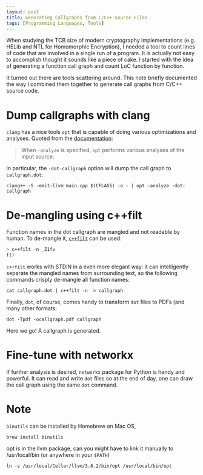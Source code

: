 ```yaml
---
layout: post
title: Generating Callgraphs from C/C++ Source Files
tags: [Programming Languages, Tools]
---
```


When studying the TCB size of modern cryptography implementations (e.g. HELib
and NTL for Homomorphic Encryption), I needed a tool to count lines of code that
are involved in a single run of a program.
It is actually not easy to accomplish thought it sounds like
a piece of cake.
I started with the idea of generating a function call graph and count LoC
function by function.

It turned out there are tools scattering around. This note briefly documented
the way I combined them together to generate call graphs from C/C++ source
code.

# Dump callgraphs with clang

`clang` has a nice tools `opt` that is capable of doing various optimizations
and analyses. Quoted from the [documentation][2]:

> When `-analyze` is specified, `opt` performs various analyses of the input source.

In particular, the `-dot-callgraph` option will dump the call graph to `callgraph.dot`:

```shell
clang++ -S -emit-llvm main.cpp $(CFLAGS) -o - | opt -analyze -dot-callgraph
```

# De-mangling using c++filt

Function names in the dot callgraph are mangled and not readable by human.
To de-mangle it, [`c++filt`][1] can be used:

```bash
> c++filt -n _Z1fv
f()
```

`c++filt` works with STDIN in a even more elegant way: it can intelligently
separate the mangled names from surrounding text, so the following
commands crisply de-mangle all function names:

    cat callgraph.dot | c++filt -n  > callgraph

Finally, `dot`, of course, comes handy to transform `dot` files to PDFs (and
many other formats:

    dot -Tpdf -ocallgraph.pdf callgraph

Here we go! A callgraph is generated.

# Fine-tune with networkx

If further analysis is desired, `networkx` package for Python is handy and powerful.
It can read and write `dot` files so at the end of day, one can draw the
call graph using the same `dot` command.

# Note

`binutils` can be installed by Homebrew on Mac OS,

```
brew install binutils
```

opt is in the llvm package, can you might have to link it manually
to /usr/local/bin (or anywhere in your `$PATH`)

```
ln -s /usr/local/Cellar/llvm/3.6.2/bin/opt /usr/local/bin/opt
```

[1]: https://sourceware.org/binutils/docs/binutils/c_002b_002bfilt.html
[2]: http://llvm.org/docs/CommandGuide/opt.html
